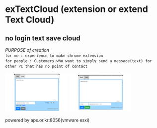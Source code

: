 # exTextCloud (extension or extend Text Cloud)

## no login text save cloud


*PURPOSE of creation*  
`for me : experience to make chrome extension`<br>
`for people : Customers who want to simply send a message(text) for other PC that has no point of contact`  

<img src="screenshot_save.png" width="40%" height="40%">
<img src="screenshot_load.png" width="40%" height="40%">

powered by aps.or.kr:8056(vmware esxi)

